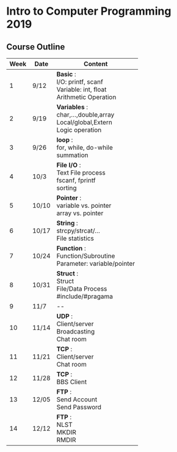 # Intro to Computer Programming 2019

## Course Outline

| Week | Date  | Content                                                                           |
| ---- | ----- | --------------------------------------------------------------------------------- |
| 1    | 9/12  | **Basic** :<br>I/O: printf, scanf<br>Variable: int, float<br>Arithmetic Operation |
| 2    | 9/19  | **Variables** :<br>char,…,double,array<br>Local/global,Extern<br>Logic operation  |
| 3    | 9/26  | **loop** :<br>for, while, do-while<br>summation                                   |
| 4    | 10/3  | **File I/O** :<br>Text File process<br>fscanf, fprintf<br>sorting                 |
| 5    | 10/10 | **Pointer** :<br>variable vs. pointer<br>array vs. pointer                        |
| 6    | 10/17 | **String** :<br>strcpy/strcat/…<br>File statistics                                |
| 7    | 10/24 | **Function** :<br>Function/Subroutine<br>Parameter: variable/pointer              |
| 8    | 10/31 | **Struct** :<br>Struct<br>File/Data Process <br>#include/#pragama                 |
| 9    | 11/7  | --                                                                                |
| 10   | 11/14 | **UDP** :<br>Client/server<br>Broadcasting<br>Chat room                           |
| 11   | 11/21 | **TCP** :<br>Client/server<br>Chat room                                           |
| 12   | 11/28 | **TCP** :<br>BBS Client                                                           |
| 13   | 12/05 | **FTP** :<br>Send Account<br>Send Password                                        |
| 14   | 12/12 | **FTP** :<br>NLST<br>MKDIR<br>RMDIR                                               |
